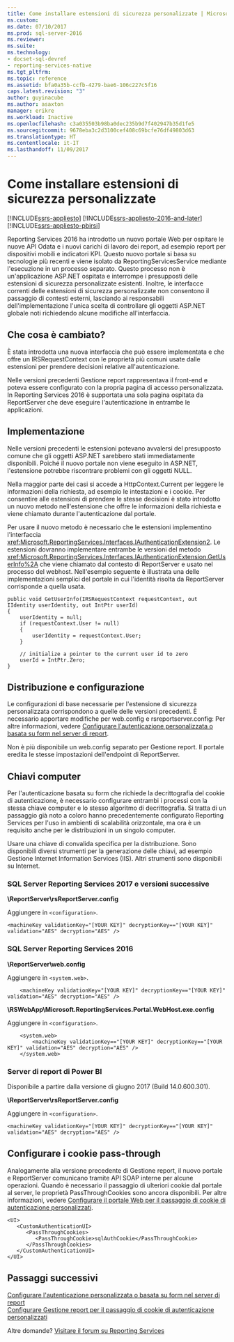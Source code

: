 ```yaml
---
title: Come installare estensioni di sicurezza personalizzate | Microsoft Docs
ms.custom: 
ms.date: 07/10/2017
ms.prod: sql-server-2016
ms.reviewer: 
ms.suite: 
ms.technology:
- docset-sql-devref
- reporting-services-native
ms.tgt_pltfrm: 
ms.topic: reference
ms.assetid: bfa0a35b-ccfb-4279-bae6-106c227c5f16
caps.latest.revision: "3"
author: guyinacube
ms.author: asaxton
manager: erikre
ms.workload: Inactive
ms.openlocfilehash: c3a035503b98ba0dec235b9d7f402947b35d1fe5
ms.sourcegitcommit: 9678eba3c2d3100cef408c69bcfe76df49803d63
ms.translationtype: HT
ms.contentlocale: it-IT
ms.lasthandoff: 11/09/2017
---
```

# <a name="how-to-install-custom-security-extensions"></a>Come installare estensioni di sicurezza personalizzate

[!INCLUDE[ssrs-appliesto](../../../includes/ssrs-appliesto.md)] [!INCLUDE[ssrs-appliesto-2016-and-later](../../../includes/ssrs-appliesto-2016-and-later.md)] [!INCLUDE[ssrs-appliesto-pbirsi](../../../includes/ssrs-appliesto-pbirs.md)]

Reporting Services 2016 ha introdotto un nuovo portale Web per ospitare le nuove API Odata e i nuovi carichi di lavoro dei report, ad esempio report per dispositivi mobili e indicatori KPI. Questo nuovo portale si basa su tecnologie più recenti e viene isolato da ReportingServicesService mediante l'esecuzione in un processo separato. Questo processo non è un'applicazione ASP.NET ospitata e interrompe i presupposti delle estensioni di sicurezza personalizzate esistenti. Inoltre, le interfacce correnti delle estensioni di sicurezza personalizzate non consentono il passaggio di contesti esterni, lasciando ai responsabili dell'implementazione l'unica scelta di controllare gli oggetti ASP.NET globale noti richiedendo alcune modifiche all'interfaccia.

## <a name="what-changed"></a>Che cosa è cambiato?

È stata introdotta una nuova interfaccia che può essere implementata e che offre un IRSRequestContext con le proprietà più comuni usate dalle estensioni per prendere decisioni relative all'autenticazione.

Nelle versioni precedenti Gestione report rappresentava il front-end e poteva essere configurato con la propria pagina di accesso personalizzata. In Reporting Services 2016 è supportata una sola pagina ospitata da ReportServer che deve eseguire l'autenticazione in entrambe le applicazioni.

## <a name="implementation"></a>Implementazione

Nelle versioni precedenti le estensioni potevano avvalersi del presupposto comune che gli oggetti ASP.NET sarebbero stati immediatamente disponibili. Poiché il nuovo portale non viene eseguito in ASP.NET, l'estensione potrebbe riscontrare problemi con gli oggetti NULL.

Nella maggior parte dei casi si accede a HttpContext.Current per leggere le informazioni della richiesta, ad esempio le intestazioni e i cookie. Per consentire alle estensioni di prendere le stesse decisioni è stato introdotto un nuovo metodo nell'estensione che offre le informazioni della richiesta e viene chiamato durante l'autenticazione dal portale. 

Per usare il nuovo metodo è necessario che le estensioni implementino l'interfaccia <xref:Microsoft.ReportingServices.Interfaces.IAuthenticationExtension2>. Le estensioni dovranno implementare entrambe le versioni del metodo <xref:Microsoft.ReportingServices.Interfaces.IAuthenticationExtension.GetUserInfo%2A> che viene chiamato dal contesto di ReportServer e usato nel processo del webhost. Nell'esempio seguente è illustrata una delle implementazioni semplici del portale in cui l'identità risolta da ReportServer corrisponde a quella usata.

``` 
public void GetUserInfo(IRSRequestContext requestContext, out IIdentity userIdentity, out IntPtr userId)
{
    userIdentity = null;
    if (requestContext.User != null)
    {
        userIdentity = requestContext.User;
    }

    // initialize a pointer to the current user id to zero
    userId = IntPtr.Zero;
}
```

## <a name="deployment-and-configuration"></a>Distribuzione e configurazione

Le configurazioni di base necessarie per l'estensione di sicurezza personalizzata corrispondono a quelle delle versioni precedenti. È necessario apportare modifiche per web.config e rsreportserver.config: Per altre informazioni, vedere [Configurare l'autenticazione personalizzata o basata su form nel server di report](../../../reporting-services/security/configure-custom-or-forms-authentication-on-the-report-server.md).

Non è più disponibile un web.config separato per Gestione report. Il portale eredita le stesse impostazioni dell'endpoint di ReportServer.

## <a name="machine-keys"></a>Chiavi computer

Per l'autenticazione basata su form che richiede la decrittografia del cookie di autenticazione, è necessario configurare entrambi i processi con la stessa chiave computer e lo stesso algoritmo di decrittografia. Si tratta di un passaggio già noto a coloro hanno precedentemente configurato Reporting Services per l'uso in ambienti di scalabilità orizzontale, ma ora è un requisito anche per le distribuzioni in un singolo computer.

Usare una chiave di convalida specifica per la distribuzione. Sono disponibili diversi strumenti per la generazione delle chiavi, ad esempio Gestione Internet Information Services (IIS). Altri strumenti sono disponibili su Internet.

### <a name="sql-server-reporting-services-2017-and-later"></a>SQL Server Reporting Services 2017 e versioni successive

**\ReportServer\rsReportServer.config**

Aggiungere in `<configuration>`.

```
<machineKey validationKey="[YOUR KEY]" decryptionKey=="[YOUR KEY]" validation="AES" decryption="AES" />
```

### <a name="sql-server-reporting-services-2016"></a>SQL Server Reporting Services 2016

**\ReportServer\web.config**

Aggiungere in `<system.web>`.
    
```
    <machineKey validationKey="[YOUR KEY]" decryptionKey=="[YOUR KEY]" validation="AES" decryption="AES" />
```

**\RSWebApp\Microsoft.ReportingServices.Portal.WebHost.exe.config**

Aggiungere in `<configuration>`.

```
    <system.web>
        <machineKey validationKey=="[YOUR KEY]" decryptionKey=="[YOUR KEY]" validation="AES" decryption="AES" />
    </system.web>
```

### <a name="power-bi-report-server"></a>Server di report di Power BI

Disponibile a partire dalla versione di giugno 2017 (Build 14.0.600.301).

**\ReportServer\rsReportServer.config**

Aggiungere in `<configuration>`.

```
<machineKey validationKey="[YOUR KEY]" decryptionKey=="[YOUR KEY]" validation="AES" decryption="AES" />
```

## <a name="configure-passthrough-cookies"></a>Configurare i cookie pass-through

Analogamente alla versione precedente di Gestione report, il nuovo portale e ReportServer comunicano tramite API SOAP interne per alcune operazioni. Quando è necessario il passaggio di ulteriori cookie dal portale al server, le proprietà PassThroughCookies sono ancora disponibili. Per altre informazioni, vedere [Configurare il portale Web per il passaggio di cookie di autenticazione personalizzati](../../../reporting-services/security/configure-the-web-portal-to-pass-custom-authentication-cookies.md).

```
<UI>
   <CustomAuthenticationUI>
      <PassThroughCookies>
         <PassThroughCookie>sqlAuthCookie</PassThroughCookie>
      </PassThroughCookies>
   </CustomAuthenticationUI>
</UI>
```

## <a name="next-steps"></a>Passaggi successivi

[Configurare l'autenticazione personalizzata o basata su form nel server di report](../../../reporting-services/security/configure-custom-or-forms-authentication-on-the-report-server.md)  
[Configurare Gestione report per il passaggio di cookie di autenticazione personalizzati](https://msdn.microsoft.com/library/ms345241(v=sql.120).aspx)

Altre domande? [Visitare il forum su Reporting Services](http://go.microsoft.com/fwlink/?LinkId=620231)
